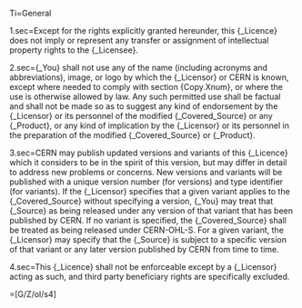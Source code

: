 Ti=General

1.sec=Except for the rights explicitly granted hereunder, this {_Licence} does not imply or represent any transfer or assignment of intellectual property rights to the {_Licensee}.

2.sec={_You} shall not use any of the name (including acronyms and abbreviations), image, or logo by which the {_Licensor} or CERN is known, except where  needed to  comply with section {Copy.Xnum}, or where the use is otherwise allowed by law. Any such permitted use shall be factual and shall not be made so as to suggest any kind of endorsement by the {_Licensor} or its personnel of the modified {_Covered_Source} or any {_Product}, or any kind of implication by the {_Licensor} or its personnel in the preparation of the modified {_Covered_Source} or {_Product}.

3.sec=CERN may publish updated versions and variants of this {_Licence} which it considers to be in the spirit of this version, but may differ in detail to address new problems or concerns. New versions and variants will be published with a unique version number (for versions) and type identifier (for variants). If the {_Licensor} specifies that a given variant applies to the {_Covered_Source} without specifying a version, {_You} may treat that {_Source} as being released under any version of that variant that has been published by CERN. If no variant is specified, the {_Covered_Source} shall be treated as being released under CERN-OHL-S. For a given variant, the {_Licensor} may specify that the {_Source} is subject to a specific version of that variant or any later version published by CERN from time to time.

4.sec=This {_Licence} shall not be enforceable except by a {_Licensor} acting as such, and third party beneficiary rights are specifically excluded.

=[G/Z/ol/s4]
